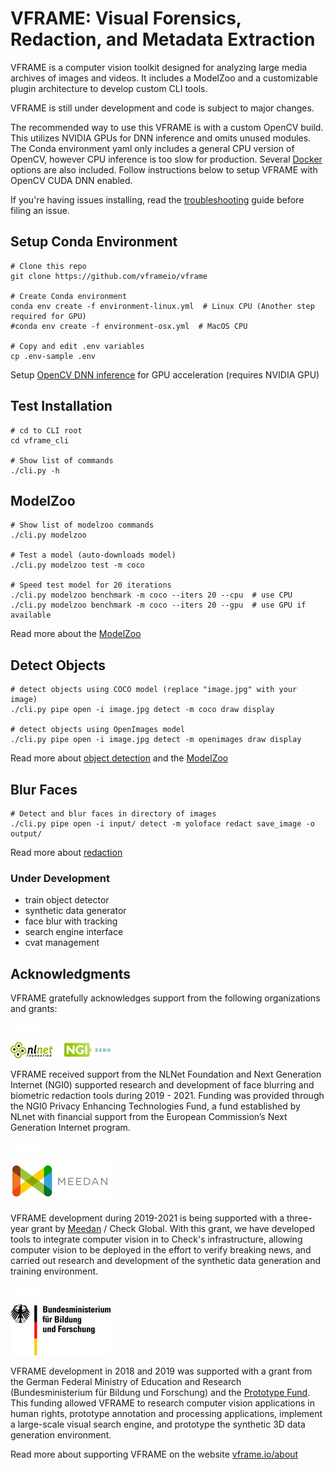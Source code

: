 # VFRAME: Visual Forensics, Redaction, and Metadata Extraction

VFRAME is a computer vision toolkit designed for analyzing large media archives of images and videos. It includes a ModelZoo and a customizable plugin architecture to develop custom CLI tools. 

VFRAME is still under development and code is subject to major changes.

The recommended way to use this VFRAME is with a custom OpenCV build. This utilizes NVIDIA GPUs for DNN inference and omits unused modules. The Conda environment yaml only includes a general CPU version of OpenCV, however CPU inference is too slow for production. Several [Docker](docker/) options are also included. Follow instructions below to setup VFRAME with OpenCV CUDA DNN enabled. 

If you're having issues installing, read the [troubleshooting](docs/troubleshooting.md) guide before filing an issue.

## Setup Conda Environment

```
# Clone this repo
git clone https://github.com/vframeio/vframe

# Create Conda environment
conda env create -f environment-linux.yml  # Linux CPU (Another step required for GPU)
#conda env create -f environment-osx.yml  # MacOS CPU

# Copy and edit .env variables
cp .env-sample .env
```

Setup [OpenCV DNN inference](docs/opencv.md) for GPU acceleration (requires NVIDIA GPU)


## Test Installation
```
# cd to CLI root
cd vframe_cli

# Show list of commands
./cli.py -h
```

## ModelZoo
```
# Show list of modelzoo commands
./cli.py modelzoo

# Test a model (auto-downloads model)
./cli.py modelzoo test -m coco

# Speed test model for 20 iterations
./cli.py modelzoo benchmark -m coco --iters 20 --cpu  # use CPU
./cli.py modelzoo benchmark -m coco --iters 20 --gpu  # use GPU if available
```

Read more about the [ModelZoo](docs/modelzoo.md)

## Detect Objects
```
# detect objects using COCO model (replace "image.jpg" with your image)
./cli.py pipe open -i image.jpg detect -m coco draw display

# detect objects using OpenImages model
./cli.py pipe open -i image.jpg detect -m openimages draw display
```

Read more about [object detection](docs/object-detection.md) and the [ModelZoo](docs/modelzoo.md)

## Blur Faces
```
# Detect and blur faces in directory of images
./cli.py pipe open -i input/ detect -m yoloface redact save_image -o output/
```

Read more about [redaction](docs/redaction.md)

### Under Development

- train object detector
- synthetic data generator
- face blur with tracking
- search engine interface
- cvat management


## Acknowledgments

VFRAME gratefully acknowledges support  from the following organizations and grants:

![](docs/assets/spacer_white_10.png)

![](docs/assets/nlnet.jpg)

VFRAME received support from the NLNet Foundation and Next Generation Internet (NGI0) supported research and development of face blurring and biometric redaction tools during 2019 - 2021. Funding was provided through the NGI0 Privacy Enhancing Technologies Fund, a fund established by NLnet with financial support from the European Commission’s Next Generation Internet program. 

![](docs/assets/spacer_white_10.png)

![](docs/assets/meedan.jpg)

VFRAME development during 2019-2021 is being supported with a three-year grant by [Meedan](https://meedan.com) / Check Global. With this grant, we have developed tools to integrate computer vision in to Check's infrastructure, allowing computer vision to be deployed in the effort to verify breaking news, and carried out research and development of the synthetic data generation and training environment.

![](docs/assets/spacer_white_10.png)

![](docs/assets/bmbf.jpg)

VFRAME development in 2018 and 2019 was supported with a grant from the German Federal Ministry of Education and Research (Bundesministerium für Bildung und Forschung) and the [Prototype Fund](https://prototypefund.de). This funding allowed VFRAME to research computer vision applications in human rights, prototype annotation and processing applications, implement a large-scale visual search engine, and prototype the synthetic 3D data generation environment.

Read more about supporting VFRAME on the website [vframe.io/about](https://vframe.io/about)